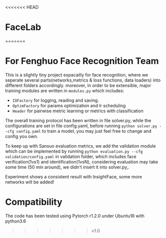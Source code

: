 <<<<<<< HEAD
# FaceLab
=======
# For Fenghuo Face Recognition Team
This is a slightly tiny project espacailly for face recognition,
where we seperate several parts(networks,metrics & loss functions, data loaders) into different folders accordingly. moreover, in order to be extensible, 
major training modules are written in `modules.py` which includes:
* `IOFactory` for logging, reading and saving.
* `OptimFactory` for params optimization and lr scheduling
* `Header` for pairwise metric learning or metrics with classification

The overall training protocol has been written in file solver.py, while the configurations are set in file config.yaml, before running `python solver.py --cfg config.yaml`
to train a model, you may just feel free to change and config you own. 

To keep up with Sansuo evaluation metrics, we add the validation module which can be implemented by running `python evaluation.py --cfg validation/config.yaml` in validation folder, which includes face verification(1vs1) and identification(1vsN), 
considering evaluation may take some time (50 min around), we didn't insert it into solver.py,.

Experiment shows a consistent result with InsightFace, some more networks will be added!

# Compatibility
The code has been tested using Pytorch r1.2.0 under Ubuntu16 with python3.6

>>>>>>> v1.0
